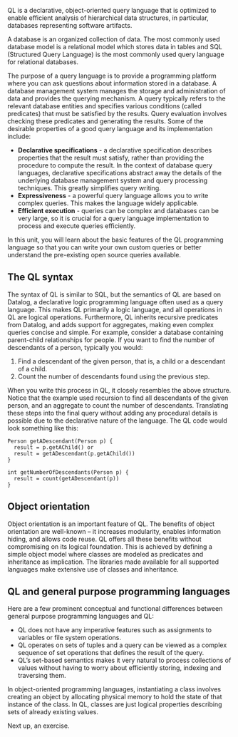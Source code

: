 QL is a declarative, object-oriented query language that is optimized to enable efficient analysis of hierarchical data structures, in particular, databases representing software artifacts.

A database is an organized collection of data. The most commonly used database model is a relational model which stores data in tables and SQL (Structured Query Language) is the most commonly used query language for relational databases.

The purpose of a query language is to provide a programming platform where you can ask questions about information stored in a database. A database management system manages the storage and administration of data and provides the querying mechanism. A query typically refers to the relevant database entities and specifies various conditions (called predicates) that must be satisfied by the results. Query evaluation involves checking these predicates and generating the results. Some of the desirable properties of a good query language and its implementation include:

* **Declarative specifications** - a declarative specification describes properties that the result must satisfy, rather than providing the procedure to compute the result. In the context of database query languages, declarative specifications abstract away the details of the underlying database management system and query processing techniques. This greatly simplifies query writing.
* **Expressiveness** - a powerful query language allows you to write complex queries. This makes the language widely applicable.
* **Efficient execution** - queries can be complex and databases can be very large, so it is crucial for a query language implementation to process and execute queries efficiently.

In this unit, you will learn about the basic features of the QL programming language so that you can write your own custom queries or better understand the pre-existing open source queries available.

## The QL syntax

The syntax of QL is similar to SQL, but the semantics of QL are based on Datalog, a declarative logic programming language often used as a query language. This makes QL primarily a logic language, and all operations in QL are logical operations. Furthermore, QL inherits recursive predicates from Datalog, and adds support for aggregates, making even complex queries concise and simple. For example, consider a database containing parent-child relationships for people. If you want to find the number of descendants of a person, typically you would:

1. Find a descendant of the given person, that is, a child or a descendant of a child.
2. Count the number of descendants found using the previous step.

When you write this process in QL, it closely resembles the above structure. Notice that the example used recursion to find all descendants of the given person, and an aggregate to count the number of descendants. Translating these steps into the final query without adding any procedural details is possible due to the declarative nature of the language. The QL code would look something like this:

```ql
Person getADescendant(Person p) {
  result = p.getAChild() or
  result = getADescendant(p.getAChild())
}

int getNumberOfDescendants(Person p) {
  result = count(getADescendant(p))
}
```

## Object orientation

Object orientation is an important feature of QL. The benefits of object orientation are well-known – it increases modularity, enables information hiding, and allows code reuse. QL offers all these benefits without compromising on its logical foundation. This is achieved by defining a simple object model where classes are modeled as predicates and inheritance as implication. The libraries made available for all supported languages make extensive use of classes and inheritance.

## QL and general purpose programming languages

Here are a few prominent conceptual and functional differences between general purpose programming languages and QL:

* QL does not have any imperative features such as assignments to variables or file system operations.
* QL operates on sets of tuples and a query can be viewed as a complex sequence of set operations that defines the result of the query.
* QL’s set-based semantics makes it very natural to process collections of values without having to worry about efficiently storing, indexing and traversing them.

In object-oriented programming languages, instantiating a class involves creating an object by allocating physical memory to hold the state of that instance of the class. In QL, classes are just logical properties describing sets of already existing values.

Next up, an exercise.
